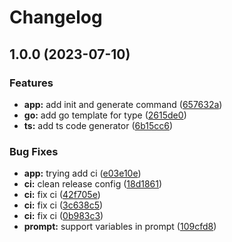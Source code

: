 # Changelog

## 1.0.0 (2023-07-10)


### Features

* **app:** add init and generate command ([657632a](https://github.com/PromptPal/cli/commit/657632a729bac7f25dbd674f657efd3b9dcd681e))
* **go:** add go template for type ([2615de0](https://github.com/PromptPal/cli/commit/2615de0094b94d02524a4c31f5806bd9e2b6e62a))
* **ts:** add ts code generator ([6b15cc6](https://github.com/PromptPal/cli/commit/6b15cc66f12d9bbac73fc8f8dfb2e624d01cfdfb))


### Bug Fixes

* **app:** trying add ci ([e03e10e](https://github.com/PromptPal/cli/commit/e03e10eff590b7d6f70633690cdfdcf4f61b2e12))
* **ci:** clean release config ([18d1861](https://github.com/PromptPal/cli/commit/18d186135d9f0e77f7f3efe80c85117f3b2aef9f))
* **ci:** fix ci ([42f705e](https://github.com/PromptPal/cli/commit/42f705e262c20dedb8831db95852029dcd742c47))
* **ci:** fix ci ([3c638c5](https://github.com/PromptPal/cli/commit/3c638c5314d7cd4ebbb7596807245022a0d30855))
* **ci:** fix ci ([0b983c3](https://github.com/PromptPal/cli/commit/0b983c30bfa40f9b8f68e21e42cd14413f76e103))
* **prompt:** support variables in prompt ([109cfd8](https://github.com/PromptPal/cli/commit/109cfd88f22505051758f19ef5ba89d335b52cf9))
